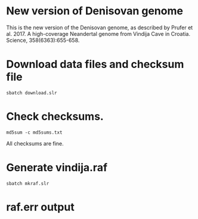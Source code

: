 # New version of Denisovan genome

This is the new version of the Denisovan genome, as described by
Prufer et al. 2017. A high-coverage Neandertal genome from Vindija
Cave in Croatia. Science, 358(6363):655-658.

# Download data files and checksum file

    sbatch download.slr

# Check checksums.

    md5sum -c md5sums.txt

All checksums are fine.

# Generate vindija.raf

    sbatch mkraf.slr

# raf.err output

